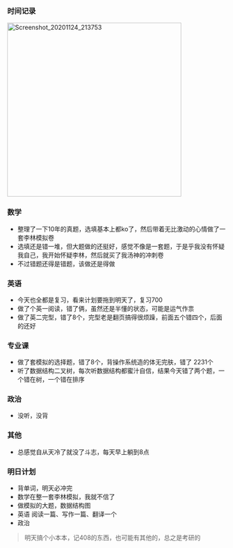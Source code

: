 ### 时间记录

<img src="https://raw.githubusercontent.com/Kong-PR/Typora-picture/master/img/Screenshot_20201124_213753.jpg" alt="Screenshot_20201124_213753" width=400 />

### 数学

- 整理了一下10年的真题，选填基本上都ko了，然后带着无比激动的心情做了一套李林模拟卷
- 选填还是错一堆，但大题做的还挺好，感觉不像是一套题，于是乎我没有怀疑我自己，我开始怀疑李林，然后就买了我汤神的冲刺卷
- 不过错题还得是错题，该做还是得做

### 英语

- 今天也全都是复习，看来计划要拖到明天了，复习700
- 做了个英一阅读，错了俩，虽然还是半懂的状态，可能是运气作祟
- 做了英二完型，错了8个，完型老是翻页搞得很烦躁，前面五个错四个，后面的还好

### 专业课

- 做了套模拟的选择题，错了8个，背操作系统造的体无完肤，错了 2231个
- 听了数据结构二叉树，每次听数据结构都蜜汁自信，结果今天错了两个题，一个错在树，一个错在排序

### 政治

- 没听，没背

### 其他

- 总感觉自从天冷了就没了斗志，每天早上躺到8点

### 明日计划

- 背单词，明天必冲完
- 数学在整一套李林模拟，我就不信了
- 做模拟的大题，数据结构图
- 英语 阅读一篇、写作一篇、翻译一个
- 政治  

> 明天搞个小本本，记408的东西，也可能有其他的，总之是考研的